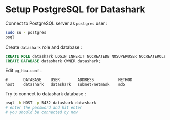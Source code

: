 # Setup PostgreSQL for Datashark

Connect to PostgreSQL server as `postgres` user :

```bash
sudo su - postgres
psql
```

Create `datashark` role and database :

```sql
CREATE ROLE datashark LOGIN INHERIT NOCREATEDB NOSUPERUSER NOCREATEROLE PASSWORD 'datashark';
CREATE DATABASE datashark OWNER datashark;
```

Edit `pg_hba.conf` :

```
#       DATABASE    USER        ADDRESS           METHOD
host    datashark   datashark   subnet/netmask    md5
```

Try to connect to datashark database :

```bash
psql -h HOST -p 5432 datashark datashark
# enter the password and hit enter
# you should be connected by now
```
